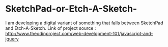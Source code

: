 


# SketchPad-or-Etch-A-Sketch-
I am developing a digital variant of something that falls between SketchPad and Etch-A-Sketch. Link of project source : http://www.theodinproject.com/web-development-101/javascript-and-jquery
